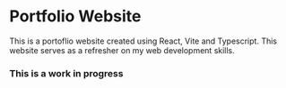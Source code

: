 # Portfolio Website

This is a portoflio website created using React, Vite and Typescript.
This website serves as a refresher on my web development skills.

### This is a work in progress
